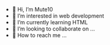 - 👋 Hi, I’m Mute10
- 🥥  I’m interested in web development
- 🍉 I’m currently learning HTML
- 🥞 I’m looking to collaborate on ...
- 🤿  How to reach me ...

<!---
Mute10/Mute10 is a ✨ special ✨ repository because its `README.md` (this file) appears on your GitHub profile.
You can click the Preview link to take a look at your changes.
--->
